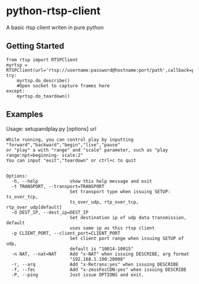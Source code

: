 python-rtsp-client
==================

A basic rtsp client writen in pure python

Getting Started
---------------

    from rtsp import RTSPClient
    myrtsp = RTSPClient(url='rtsp://username:password@hostname:port/path',callback=print)
    try:
        myrtsp.do_describe()
        #Open socket to capture frames here
    except:
        myrtsp.do_teardown()


Examples
--------
Usage: setupandplay.py [options] url
    
    While running, you can control play by inputting "forward","backward","begin","live","pause"
    or "play" a with "range" and "scale" parameter, such as "play range:npt=beginning- scale:2"
    You can input "exit","teardown" or ctrl+c to quit
    
    
    Options:
      -h, --help            show this help message and exit
      -t TRANSPORT, --transport=TRANSPORT
                            Set transport type when issuing SETUP: ts_over_tcp,
                            ts_over_udp, rtp_over_tcp, rtp_over_udp[default]
      -d DEST_IP, --dest_ip=DEST_IP
                            Set destination ip of udp data transmission, default
                            uses same ip as this rtsp client
      -p CLIENT_PORT, --client_port=CLIENT_PORT
                            Set client port range when issuing SETUP of udp,
                            default is "10014-10015"
      -n NAT, --nat=NAT     Add "x-NAT" when issuing DESCRIBE, arg format
                            "192.168.1.100:20008"
      -r, --arq             Add "x-Retrans:yes" when issuing DESCRIBE
      -f, --fec             Add "x-zmssFecCDN:yes" when issuing DESCRIBE
      -P, --ping            Just issue OPTIONS and exit.
